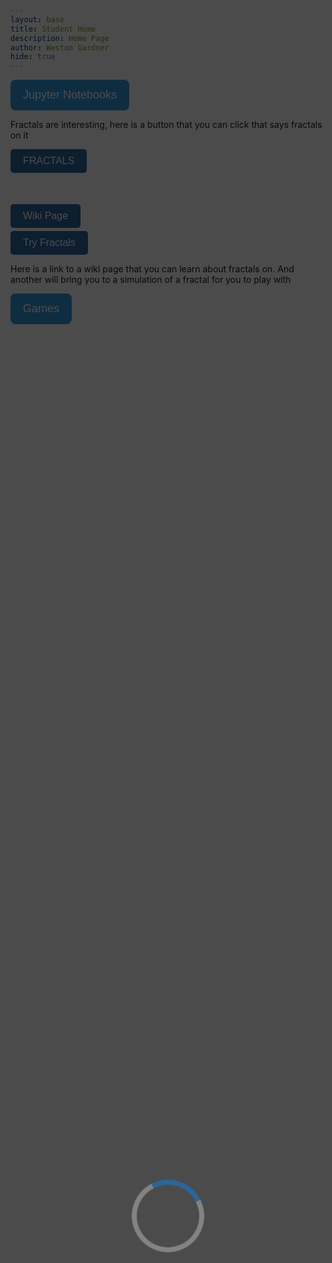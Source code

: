 ```yaml
---
layout: base
title: Student Home 
description: Home Page
author: Weston Gardner
hide: true
---
```

<html lang="en">
<head>
  <meta charset="UTF-8">
  <meta name="viewport" content="width=device-width, initial-scale=1.0">
  <title>Cool Dropdown Menu</title>
  <style>
    .button-custom {
      background-color: #2b669a; /* Main theme color, adjust to match theme */
      color: white;
      border: none;
      border-radius: 5px;
      padding: 10px 20px;
      font-size: 16px;
      cursor: pointer;
      transition: background-color 0.3s ease, transform 0.3s ease;
    }
    .button-custom:hover {
      background-color: #1d4f73; /* Darker shade for hover */
      transform: scale(1.05);    /* Slightly enlarges button on hover */
    }
    .button-custom:active {
      background-color: #163d59; /* Even darker on click */
      transform: scale(0.98);    /* Shrinks button slightly on click */
    }
    .button-custom:focus {
      outline: none;
      box-shadow: 0 0 5px #2b669a; /* Adds a shadow on focus */
    }
    .dropdown {
      position: relative;
      display: inline-block;
    }
    .dropdown button {
      background-color: #3498db;
      color: white;
      padding: 14px 20px;
      font-size: 18px;
      border: none;
      border-radius: 8px;
      cursor: pointer;
      transition: background-color 0.3s ease;
    }
    .dropdown button:hover {
      background-color: #2980b9;
    }
    .dropdown-content {
      display: none;
      position: absolute;
      background-color: #34495e;
      min-width: 160px;
      box-shadow: 0px 8px 16px rgba(0, 0, 0, 0.2);
      border-radius: 8px;
      z-index: 1;
      opacity: 0;
      transform: translateY(10px);
      transition: opacity 0.3s ease, transform 0.3s ease;
    }
    .dropdown-content a {
      color: white;
      padding: 12px 16px;
      text-decoration: none;
      display: block;
      border-radius: 8px;
      transition: background-color 0.3s ease;
    }
    .dropdown-content a:hover {
      background-color: #1abc9c;
    }
    .dropdown:hover .dropdown-content {
      display: block;
      opacity: 1;
      transform: translateY(0);
    }
  </style>
</head>
  <body>
    <div class="dropdown">
      <button>Jupyter Notebooks</button>
      <div class="dropdown-content">
        <a href="/weston_2025/posts/myproblems">My Problems</a>
        <a href="/weston_2025/posts/mario">Mario</a>
        <a href="/weston_2025/posts/aboutcoding">About Coding</a>
      </div>
    </div>
    <p>Fractals are interesting, here is a button that you can click that says fractals on it</p>
    <button class="button-custom">FRACTALS</button>
    <div style="height: 50px;"></div>
    <a href="https://en.wikipedia.org/wiki/Fractal" style="display: block;">
      <button class="button-custom">Wiki Page</button>
    </a>
    <div style="height: 5px;"></div>
    <a href="https://math.hws.edu/eck/js/mandelbrot/MB.html" style="display: block;">
      <button class="button-custom">Try Fractals</button>
    </a>
    <p>Here is a link to a wiki page that you can learn about fractals on. And another will bring you to a simulation of a fractal for you to play with</p>
  </body>
  <head>
    <link rel="stylesheet" href="/weston_2025/_sass/nighthawk/hacks.css">
  </head>
  <body>
    <div class="dropdown">
      <button>Games</button>
      <div class="dropdown-content">
        <a href="/weston_2025/javascriptCalculator">Regular Calculator</a>
        <a href="/weston_2025/javascript/project/binary-calculator">Binary Calculator</a>
        <a href="/weston_2025/clicker">Clicker Game</a>
        <a href="/weston_2025/TickTackToe">Tick Tack Toe</a>
        <a href="https://voyager162.github.io/RunAway">RunAwayGame</a>
      </div>
    </div>
  </body>
</html>


<html lang="en">
<head>
  <meta charset="UTF-8">
  <meta name="viewport" content="width=device-width, initial-scale=1.0">
  <title>Loading Spinner Example</title>
  <style>
    /* Overlay and loader styles */
    .loader-overlay {
      position: fixed;
      top: 0;
      left: 0;
      width: 100%;
      height: 100%;
      background-color: rgba(0, 0, 0, 0.7);
      display: flex;
      justify-content: center;
      align-items: center;
      z-index: 9999;
    }
    .loader {
      border: 8px solid rgba(255, 255, 255, 0.3);
      border-top: 8px solid #2b669a;
      border-radius: 50%;
      width: 100px;
      height: 100px;
      animation: spin 1s linear infinite, colorchange 3s ease-in-out infinite;
    }
    @keyframes spin {
      0% {
        transform: rotate(0deg);
      }
      100% {
        transform: rotate(360deg);
      }
    }
    @keyframes colorchange {
      0% {
        border-top-color: #2b669a;
      }
      50% {
        border-top-color: #ff6347;
      }
      100% {
        border-top-color: #4caf50;
      }
    }
    /* Page content that gets hidden initially */
    #content {
      display: none;
    }
  </style>
</head>
<body>
<!-- Loading spinner overlay -->
<div id="loading" class="loader-overlay">
  <div class="loader"></div>
</div>
<!-- Page content (hidden until the page is loaded) -->
<div id="content">
  <h1>Welcome to the Page!</h1>
  <p>This content will be shown after the loading spinner disappears.</p>
</div>
<script>
  window.addEventListener("load", function() {
    document.getElementById("loading").style.display = "none"; // Hide spinner once loaded
    document.getElementById("content").style.display = "block"; // Show content
  });
</script>
</body>
</html>